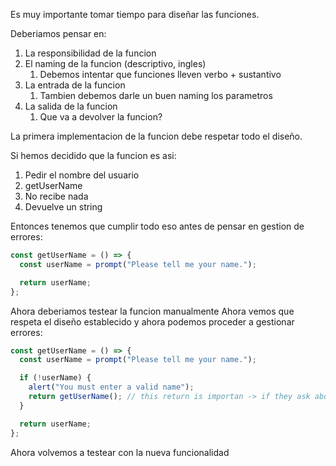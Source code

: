 Es muy importante tomar tiempo para diseñar las funciones.

Deberiamos pensar en:

1. La responsibilidad de la funcion
2. El naming de la funcion (descriptivo, ingles)
   1. Debemos intentar que funciones lleven verbo + sustantivo
3. La entrada de la funcion
   1. Tambien debemos darle un buen naming los parametros
4. La salida de la funcion
   1. Que va a devolver la funcion?

La primera implementacion de la funcion debe respetar todo el diseño.

Si hemos decidido que la funcion es asi:

1. Pedir el nombre del usuario
2. getUserName
3. No recibe nada
4. Devuelve un string

Entonces tenemos que cumplir todo eso antes de pensar en gestion de errores:

```js
const getUserName = () => {
  const userName = prompt("Please tell me your name.");

  return userName;
};
```

Ahora deberiamos testear la funcion manualmente
Ahora vemos que respeta el diseño establecido y ahora podemos proceder a gestionar errores:

```js
const getUserName = () => {
  const userName = prompt("Please tell me your name.");

  if (!userName) {
    alert("You must enter a valid name");
    return getUserName(); // this return is importan -> if they ask about it tell Ss that later in the course they will see examples of what can happen if they don't return here
  }

  return userName;
};
```

Ahora volvemos a testear con la nueva funcionalidad
